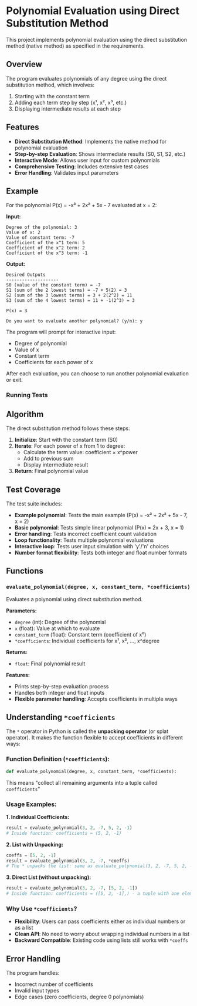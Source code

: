 # Polynomial Evaluation using Direct Substitution Method

This project implements polynomial evaluation using the direct substitution method (native method) as specified in the requirements.

## Overview

The program evaluates polynomials of any degree using the direct substitution method, which involves:
1. Starting with the constant term
2. Adding each term step by step (x¹, x², x³, etc.)
3. Displaying intermediate results at each step

## Features

- **Direct Substitution Method**: Implements the native method for polynomial evaluation
- **Step-by-step Evaluation**: Shows intermediate results (S0, S1, S2, etc.)
- **Interactive Mode**: Allows user input for custom polynomials
- **Comprehensive Testing**: Includes extensive test cases
- **Error Handling**: Validates input parameters

## Example

For the polynomial P(x) = -x³ + 2x² + 5x - 7 evaluated at x = 2:

**Input:**
```
Degree of the polynomial: 3
Value of x: 2
Value of constant term: -7
Coefficient of the x^1 term: 5
Coefficient of the x^2 term: 2
Coefficient of the x^3 term: -1
```

**Output:**
```
Desired Outputs
--------------------
S0 (value of the constant term) = -7
S1 (sum of the 2 lowest terms) = -7 + 5(2) = 3
S2 (sum of the 3 lowest terms) = 3 + 2(2^2) = 11
S3 (sum of the 4 lowest terms) = 11 + -1(2^3) = 3

P(x) = 3

Do you want to evaluate another polynomial? (y/n): y
```


The program will prompt for interactive input:
- Degree of polynomial
- Value of x
- Constant term
- Coefficients for each power of x

After each evaluation, you can choose to run another polynomial evaluation or exit.

### Running Tests


## Algorithm

The direct substitution method follows these steps:

1. **Initialize**: Start with the constant term (S0)
2. **Iterate**: For each power of x from 1 to degree:
   - Calculate the term value: coefficient × x^power
   - Add to previous sum
   - Display intermediate result
3. **Return**: Final polynomial value

## Test Coverage

The test suite includes:
- **Example polynomial**: Tests the main example (P(x) = -x³ + 2x² + 5x - 7, x = 2)
- **Basic polynomial**: Tests simple linear polynomial (P(x) = 2x + 3, x = 1)
- **Error handling**: Tests incorrect coefficient count validation
- **Loop functionality**: Tests multiple polynomial evaluations
- **Interactive loop**: Tests user input simulation with 'y'/'n' choices
- **Number format flexibility**: Tests both integer and float number formats


## Functions

### `evaluate_polynomial(degree, x, constant_term, *coefficients)`

Evaluates a polynomial using direct substitution method.

**Parameters:**
- `degree` (int): Degree of the polynomial
- `x` (float): Value at which to evaluate
- `constant_term` (float): Constant term (coefficient of x⁰)
- `*coefficients`: Individual coefficients for x¹, x², ..., x^degree

**Returns:**
- `float`: Final polynomial result

**Features:**
- Prints step-by-step evaluation process
- Handles both integer and float inputs
- **Flexible parameter handling**: Accepts coefficients in multiple ways

## Understanding `*coefficients`

The `*` operator in Python is called the **unpacking operator** (or splat operator). It makes the function flexible to accept coefficients in different ways:

### **Function Definition (`*coefficients`):**
```python
def evaluate_polynomial(degree, x, constant_term, *coefficients):
```
This means "collect all remaining arguments into a tuple called `coefficients`"

### **Usage Examples:**

**1. Individual Coefficients:**
```python
result = evaluate_polynomial(3, 2, -7, 5, 2, -1)
# Inside function: coefficients = (5, 2, -1)
```

**2. List with Unpacking:**
```python
coeffs = [5, 2, -1]
result = evaluate_polynomial(3, 2, -7, *coeffs)
# The * unpacks the list: same as evaluate_polynomial(3, 2, -7, 5, 2, -1)
```

**3. Direct List (without unpacking):**
```python
result = evaluate_polynomial(3, 2, -7, [5, 2, -1])
# Inside function: coefficients = ([5, 2, -1],) - a tuple with one element (the list)
```

### **Why Use `*coefficients`?**

- **Flexibility**: Users can pass coefficients either as individual numbers or as a list
- **Clean API**: No need to worry about wrapping individual numbers in a list
- **Backward Compatible**: Existing code using lists still works with `*coeffs`

## Error Handling

The program handles:
- Incorrect number of coefficients
- Invalid input types
- Edge cases (zero coefficients, degree 0 polynomials)

